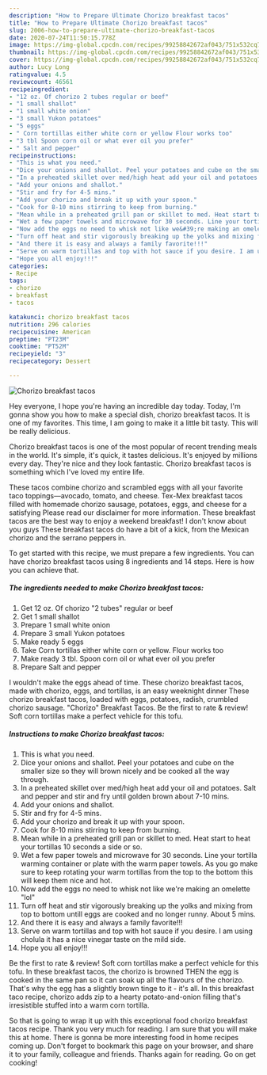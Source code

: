 ```yaml
---
description: "How to Prepare Ultimate Chorizo breakfast tacos"
title: "How to Prepare Ultimate Chorizo breakfast tacos"
slug: 2006-how-to-prepare-ultimate-chorizo-breakfast-tacos
date: 2020-07-24T11:50:15.778Z
image: https://img-global.cpcdn.com/recipes/99258842672af043/751x532cq70/chorizo-breakfast-tacos-recipe-main-photo.jpg
thumbnail: https://img-global.cpcdn.com/recipes/99258842672af043/751x532cq70/chorizo-breakfast-tacos-recipe-main-photo.jpg
cover: https://img-global.cpcdn.com/recipes/99258842672af043/751x532cq70/chorizo-breakfast-tacos-recipe-main-photo.jpg
author: Lucy Long
ratingvalue: 4.5
reviewcount: 46561
recipeingredient:
- "12 oz. Of chorizo 2 tubes regular or beef"
- "1 small shallot"
- "1 small white onion"
- "3 small Yukon potatoes"
- "5 eggs"
- " Corn tortillas either white corn or yellow Flour works too"
- "3 tbl Spoon corn oil or what ever oil you prefer"
- " Salt and pepper"
recipeinstructions:
- "This is what you need."
- "Dice your onions and shallot. Peel your potatoes and cube on the smaller size so they will brown nicely and be cooked all the way through."
- "In a preheated skillet over med/high heat add your oil and potatoes. Salt and pepper and stir and fry until golden brown about 7-10 mins."
- "Add your onions and shallot."
- "Stir and fry for 4-5 mins."
- "Add your chorizo and break it up with your spoon."
- "Cook for 8-10 mins stirring to keep from burning."
- "Mean while in a preheated grill pan or skillet to med. Heat start to heat your tortillas 10 seconds a side or so."
- "Wet a few paper towels and microwave for 30 seconds. Line your tortilla warming container or plate with the warm paper towels. As you go make sure to keep rotating your warm tortillas from the top to the bottom this will keep them nice and hot."
- "Now add the eggs no need to whisk not like we&#39;re making an omelette &#34;lol&#34;"
- "Turn off heat and stir vigorously breaking up the yolks and mixing from top to bottom untill eggs are cooked and no longer runny. About 5 mins."
- "And there it is easy and always a family favorite!!!"
- "Serve on warm tortillas and top with hot sauce if you desire. I am using cholula it has a nice vinegar taste on the mild side."
- "Hope you all enjoy!!!"
categories:
- Recipe
tags:
- chorizo
- breakfast
- tacos

katakunci: chorizo breakfast tacos 
nutrition: 296 calories
recipecuisine: American
preptime: "PT23M"
cooktime: "PT52M"
recipeyield: "3"
recipecategory: Dessert

---
```



![Chorizo breakfast tacos](https://img-global.cpcdn.com/recipes/99258842672af043/751x532cq70/chorizo-breakfast-tacos-recipe-main-photo.jpg)

Hey everyone, I hope you're having an incredible day today. Today, I'm gonna show you how to make a special dish, chorizo breakfast tacos. It is one of my favorites. This time, I am going to make it a little bit tasty. This will be really delicious.

Chorizo breakfast tacos is one of the most popular of recent trending meals in the world. It's simple, it's quick, it tastes delicious. It's enjoyed by millions every day. They're nice and they look fantastic. Chorizo breakfast tacos is something which I've loved my entire life.

These tacos combine chorizo and scrambled eggs with all your favorite taco toppings—avocado, tomato, and cheese. Tex-Mex breakfast tacos filled with homemade chorizo sausage, potatoes, eggs, and cheese for a satisfying Please read our disclaimer for more information. These breakfast tacos are the best way to enjoy a weekend breakfast! I don&#39;t know about you guys These breakfast tacos do have a bit of a kick, from the Mexican chorizo and the serrano peppers in.


To get started with this recipe, we must prepare a few ingredients. You can have chorizo breakfast tacos using 8 ingredients and 14 steps. Here is how you can achieve that.

<!--inarticleads1-->

##### The ingredients needed to make Chorizo breakfast tacos:

1. Get 12 oz. Of chorizo &#34;2 tubes&#34; regular or beef
1. Get 1 small shallot
1. Prepare 1 small white onion
1. Prepare 3 small Yukon potatoes
1. Make ready 5 eggs
1. Take  Corn tortillas either white corn or yellow. Flour works too
1. Make ready 3 tbl. Spoon corn oil or what ever oil you prefer
1. Prepare  Salt and pepper


I wouldn&#39;t make the eggs ahead of time. These chorizo breakfast tacos, made with chorizo, eggs, and tortillas, is an easy weeknight dinner These chorizo breakfast tacos, loaded with eggs, potatoes, radish, crumbled chorizo sausage. &#34;Chorizo&#34; Breakfast Tacos. Be the first to rate &amp; review! Soft corn tortillas make a perfect vehicle for this tofu. 

<!--inarticleads2-->

##### Instructions to make Chorizo breakfast tacos:

1. This is what you need.
1. Dice your onions and shallot. Peel your potatoes and cube on the smaller size so they will brown nicely and be cooked all the way through.
1. In a preheated skillet over med/high heat add your oil and potatoes. Salt and pepper and stir and fry until golden brown about 7-10 mins.
1. Add your onions and shallot.
1. Stir and fry for 4-5 mins.
1. Add your chorizo and break it up with your spoon.
1. Cook for 8-10 mins stirring to keep from burning.
1. Mean while in a preheated grill pan or skillet to med. Heat start to heat your tortillas 10 seconds a side or so.
1. Wet a few paper towels and microwave for 30 seconds. Line your tortilla warming container or plate with the warm paper towels. As you go make sure to keep rotating your warm tortillas from the top to the bottom this will keep them nice and hot.
1. Now add the eggs no need to whisk not like we&#39;re making an omelette &#34;lol&#34;
1. Turn off heat and stir vigorously breaking up the yolks and mixing from top to bottom untill eggs are cooked and no longer runny. About 5 mins.
1. And there it is easy and always a family favorite!!!
1. Serve on warm tortillas and top with hot sauce if you desire. I am using cholula it has a nice vinegar taste on the mild side.
1. Hope you all enjoy!!!


Be the first to rate &amp; review! Soft corn tortillas make a perfect vehicle for this tofu. In these breakfast tacos, the chorizo is browned THEN the egg is cooked in the same pan so it can soak up all the flavours of the chorizo. That&#39;s why the egg has a slightly brown tinge to it - it&#39;s all. In this breakfast taco recipe, chorizo adds zip to a hearty potato-and-onion filling that&#39;s irresistible stuffed into a warm corn tortilla. 

So that is going to wrap it up with this exceptional food chorizo breakfast tacos recipe. Thank you very much for reading. I am sure that you will make this at home. There is gonna be more interesting food in home recipes coming up. Don't forget to bookmark this page on your browser, and share it to your family, colleague and friends. Thanks again for reading. Go on get cooking!
